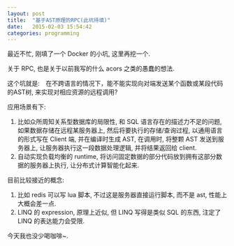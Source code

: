 ```yaml
---
layout: post
title:  "基于AST原理的RPC(此坑待填)"
date:   2015-02-03 15:54:42
categories: programming
---
```


最近不忙, 刚填了一个 Docker 的小坑, 这里再挖一个.

关于 RPC, 也是关于以前我写的什么 acors 之类的愚蠢的想法.

这个坑就是:　在不跨语言的情况下，能不能实现向对端发送某个函数或某段代码的AST树, 来实现对相应资源的远程调用?

应用场景有下:

1. 比如众所周知关系型数据库的局限性, 和 SQL 语言存在的描述力不足的问题, 如果数据存储在远程某服务器上, 然后将要执行的存储/查询过程, 以通用语言的形式写在 Client 端, 并在编译时生成 AST, 在调用时, 将整颗 AST 发送到服务器上, 让服务器执行这一段数据处理逻辑, 并将结果返回给 client.
2. 自动实现负载均衡的 runtime, 将访问固定数据的部分代码放到拥有这部分数据的服务器上执行, 让分布式计算智能化起来.

目前比较接近的概念:

1. 比如 redis 可以写 lua 脚本, 不过这是服务器直接运行脚本, 而不是 ast, 性能上大概会差一点.
2. LINQ 的 expression, 原理上近似, 但 LINQ 写得是类似 SQL 的东西, 注定了 LINQ 的表达能力会受限.

今天我也没少喝咖啡~.

